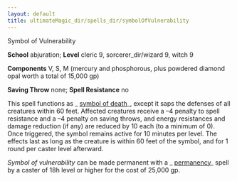 ```yaml
---
layout: default
title: ultimateMagic_dir/spells_dir/symbolOfVulnerability
---
```

Symbol of Vulnerability

**School** abjuration; **Level** cleric 9, sorcerer_dir/wizard 9, witch 9

**Components** V, S, M (mercury and phosphorous, plus powdered diamond opal worth a total of 15,000 gp)

**Saving Throw** none; **Spell Resistance** no

This spell functions as _ [symbol of death](../spells_dir/symbolOfDeath#_symbol-of-death)_, except it saps the defenses of all creatures within 60 feet. Affected creatures receive a –4 penalty to spell resistance and a –4 penalty on saving throws, and energy resistances and damage reduction (if any) are reduced by 10 each (to a minimum of 0). Once triggered, the symbol remains active for 10 minutes per level. The effects last as long as the creature is within 60 feet of the symbol, and for 1 round per caster level afterward.

_Symbol of vulnerability_ can be made permanent with a _ [permanency](../spells_dir/permanency#_permanency)_ spell by a caster of 18h level or higher for the cost of 25,000 gp.

